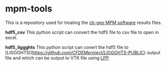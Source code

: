 # mpm-tools

This is a repository used for treating the [cb-geo MPM software](https://github.com/cb-geo/mpm) results files.


**hdf5_csv** This python script can convert the hdf5 file to csv file to open in excel.

**hdf5_liggghts** This python script can conert the hdf5 file to [LIGGGHTS[(https://github.com/CFDEMproject/LIGGGHTS-PUBLIC) output file and which can be output to VTK file using [LPP](https://github.com/ParticulateFlow/LPP).
